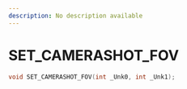 ```yaml
---
description: No description available 
---
```


# SET_CAMERASHOT_FOV

```cpp
void SET_CAMERASHOT_FOV(int _Unk0, int _Unk1);
```